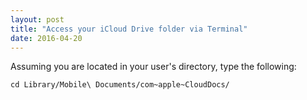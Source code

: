 ```yaml
---
layout: post
title: "Access your iCloud Drive folder via Terminal"
date: 2016-04-20
---
```


Assuming you are located in your user's directory, type the following:

	cd Library/Mobile\ Documents/com~apple~CloudDocs/
